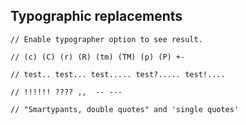 ## Typographic replacements

	// Enable typographer option to see result.
	
	// (c) (C) (r) (R) (tm) (TM) (p) (P) +-
	
	// test.. test... test..... test?..... test!....
	
	// !!!!!! ???? ,,  -- ---
	
	// "Smartypants, double quotes" and 'single quotes'